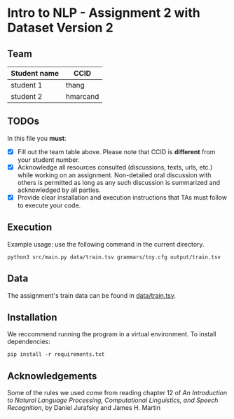 # Intro to NLP - Assignment 2 with Dataset Version 2

## Team
|Student name| CCID  |
|------------|-------|
|student 1   | thang |
|student 2   |  hmarcand   |

## TODOs

In this file you **must**:
- [X] Fill out the team table above. Please note that CCID is **different** from your student number.
- [X] Acknowledge all resources consulted (discussions, texts, urls, etc.) while working on an assignment. Non-detailed oral discussion with others is permitted as long as any such discussion is summarized and acknowledged by all parties.
- [X] Provide clear installation and execution instructions that TAs must follow to execute your code.

## Execution
Example usage: use the following command in the current directory.

`python3 src/main.py data/train.tsv grammars/toy.cfg output/train.tsv`

## Data

The assignment's train data can be found in [data/train.tsv](data/train.tsv).

## Installation
We reccommend running the program in a virtual environment.
To install dependencies:
```
pip install -r requirements.txt
```

## Acknowledgements
Some of the rules we used come from reading chapter 12 of *An Introduction to Natural Language Processing, Computational Linguistics, and Speech Recognition*, by Daniel Jurafsky and James H. Martin
